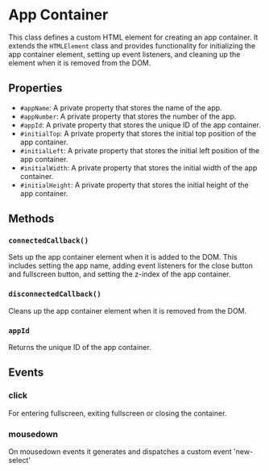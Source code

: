 # App Container

This class defines a custom HTML element for creating an app container. It extends the `HTMLElement` class and provides functionality for initializing the app container element, setting up event listeners, and cleaning up the element when it is removed from the DOM.

## Properties

- `#appName`: A private property that stores the name of the app.
- `#appNumber`: A private property that stores the number of the app.
- `#appId`: A private property that stores the unique ID of the app container.
- `#initialTop`: A private property that stores the initial top position of the app container.
- `#initialLeft`: A private property that stores the initial left position of the app container.
- `#initialWidth`: A private property that stores the initial width of the app container.
- `#initialHeight`: A private property that stores the initial height of the app container.

## Methods

### `connectedCallback()`

Sets up the app container element when it is added to the DOM. This includes setting the app name, adding event listeners for the close button and fullscreen button, and setting the z-index of the app container.

### `disconnectedCallback()`

Cleans up the app container element when it is removed from the DOM.

### `appId`

Returns the unique ID of the app container.

## Events

### click

For entering fullscreen, exiting fullscreen or closing the container.

### mousedown

On mousedown events it generates and dispatches a custom event 'new-select'
